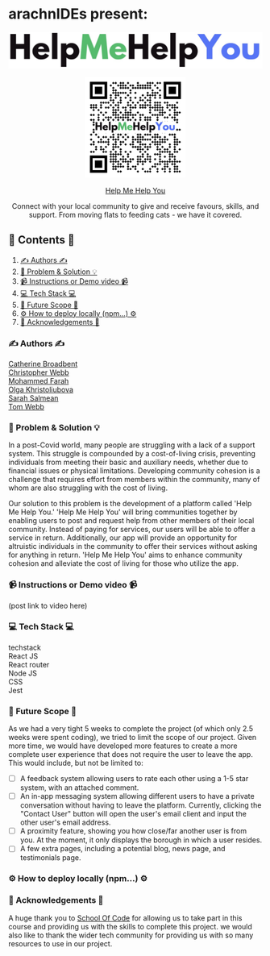 # arachnIDEs present:

![Help Me Help You logo](./helpmehelpyou/src/Components/BurgerMenu/horizontal_logo.jpg "Help Me Help You")

<div align="center">
<img src="./helpmehelpyou/help-me-help-you-qr-code.png" alt="QR Code" width="200"/>

[Help Me Help You](https://helpme-helpyou-favour.netlify.app/)

<p>Connect with your local community to give and receive favours, skills, and support.  
From moving flats to feeding cats - we have it covered.</p>

</div>

## 📖 Contents 📖

1. [✍️ Authors ✍️](#✍️-authors-✍️)
2. [🧐 Problem & Solution 💡](#🧐-problem--solution-💡)
3. [📹 Instructions or Demo video 📹](#📹-instructions-or-demo-video-📹)
4. [💻 Tech Stack 💻](#💻-tech-stack-💻)
5. [🤩 Future Scope 🤩](#🤩-future-scope-🤩)
6. [⚙️ How to deploy locally (npm...) ⚙️](#⚙️-how-to-deploy-locally-npm-⚙️)
7. [🙏 Acknowledgements 🙏](#🙏-acknowledgements-🙏)

### ✍️ Authors ✍️

[Catherine Broadbent](https://github.com/CGreen789)  
[Christopher Webb](https://github.com/Webbocoder)  
[Mohammed Farah](https://github.com/Mfar121)  
[Olga Khristoliubova](https://github.com/olgaKhristo)  
[Sarah Salmean](https://github.com/sarahsalmean)  
[Tom Webb](https://github.com/tomwebb2022)

### 🧐 Problem & Solution 💡

In a post-Covid world, many people are struggling with a lack of a support system. This struggle is compounded by a cost-of-living crisis, preventing individuals from meeting their basic and auxiliary needs, whether due to financial issues or physical limitations.
Developing community cohesion is a challenge that requires effort from members within the community, many of whom are also struggling with the cost of living.

Our solution to this problem is the development of a platform called 'Help Me Help You.'
'Help Me Help You' will bring communities together by enabling users to post and request help from other members of their local community. Instead of paying for services, our users will be able to offer a service in return. Additionally, our app will provide an opportunity for altruistic individuals in the community to offer their services without asking for anything in return.
'Help Me Help You' aims to enhance community cohesion and alleviate the cost of living for those who utilize the app.

### 📹 Instructions or Demo video 📹

(post link to video here)

### 💻 Tech Stack 💻

techstack  
React JS  
React router  
Node JS  
CSS  
Jest

### 🤩 Future Scope 🤩

As we had a very tight 5 weeks to complete the project (of which only 2.5 weeks were spent coding), we tried to limit the scope of our project. Given more time, we would have developed more features to create a more complete user experience that does not require the user to leave the app. This would include, but not be limited to:

- [ ] A feedback system allowing users to rate each other using a 1-5 star system, with an attached comment.
- [ ] An in-app messaging system allowing different users to have a private conversation without having to leave the platform. Currently, clicking the "Contact User" button will open the user's email client and input the other user's email address.
- [ ] A proximity feature, showing you how close/far another user is from you. At the moment, it only displays the borough in which a user resides.
- [ ] A few extra pages, including a potential blog, news page, and testimonials page.

### ⚙️ How to deploy locally (npm...) ⚙️

### 🙏 Acknowledgements 🙏

A huge thank you to [School Of Code](https://www.schoolofcode.co.uk/) for allowing us to take part in this course and providing us with the skills to complete this project. we would also like to thank the wider tech community for providing us with so many resources to use in our project.
